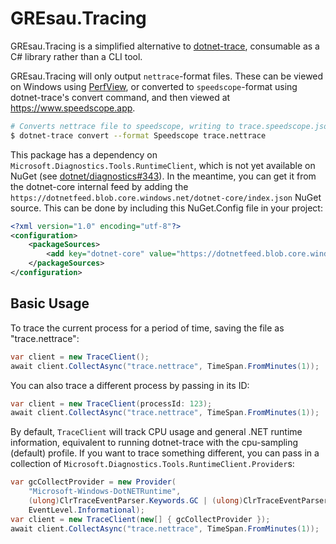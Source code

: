 # GREsau.Tracing
GREsau.Tracing is a simplified alternative to [dotnet-trace](https://github.com/dotnet/diagnostics/blob/master/documentation/dotnet-trace-instructions.md), consumable as a C# library rather than a CLI tool.

GREsau.Tracing will only output `nettrace`-format files. These can be viewed on Windows using [PerfView](https://github.com/microsoft/perfview), or converted to `speedscope`-format using dotnet-trace's convert command, and then viewed at https://www.speedscope.app.
```sh
# Converts nettrace file to speedscope, writing to trace.speedscope.json
$ dotnet-trace convert --format Speedscope trace.nettrace
```

This package has a dependency on `Microsoft.Diagnostics.Tools.RuntimeClient`, which is not yet available on NuGet (see [dotnet/diagnostics#343](https://github.com/dotnet/diagnostics/issues/343)). In the meantime, you can get it from the dotnet-core internal feed by adding the `https://dotnetfeed.blob.core.windows.net/dotnet-core/index.json` NuGet source. This can be done by including this NuGet.Config file in your project:
```xml
<?xml version="1.0" encoding="utf-8"?>
<configuration>
    <packageSources>
        <add key="dotnet-core" value="https://dotnetfeed.blob.core.windows.net/dotnet-core/index.json" />
    </packageSources>
</configuration>
```

## Basic Usage

To trace the current process for a period of time, saving the file as "trace.nettrace":

```csharp
var client = new TraceClient();
await client.CollectAsync("trace.nettrace", TimeSpan.FromMinutes(1));
```

You can also trace a different process by passing in its ID:

```csharp
var client = new TraceClient(processId: 123);
await client.CollectAsync("trace.nettrace", TimeSpan.FromMinutes(1));
```

By default, `TraceClient` will track CPU usage and general .NET runtime information, equivalent to running dotnet-trace with the cpu-sampling (default) profile. If you want to trace something different, you can pass in a collection of `Microsoft.Diagnostics.Tools.RuntimeClient.Provider`s:

```csharp
var gcCollectProvider = new Provider(
    "Microsoft-Windows-DotNETRuntime",
    (ulong)ClrTraceEventParser.Keywords.GC | (ulong)ClrTraceEventParser.Keywords.Exception,
    EventLevel.Informational);
var client = new TraceClient(new[] { gcCollectProvider });
await client.CollectAsync("trace.nettrace", TimeSpan.FromMinutes(1));
```